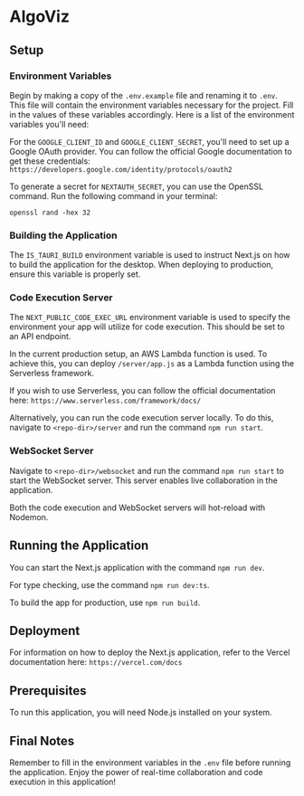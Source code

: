 # AlgoViz

## Setup

### Environment Variables

Begin by making a copy of the `.env.example` file and renaming it to `.env`. This file will contain the environment variables necessary for the project. Fill in the values of these variables accordingly. Here is a list of the environment variables you'll need:

For the `GOOGLE_CLIENT_ID` and `GOOGLE_CLIENT_SECRET`, you'll need to set up a Google OAuth provider. You can follow the official Google documentation to get these credentials: `https://developers.google.com/identity/protocols/oauth2`

To generate a secret for `NEXTAUTH_SECRET`, you can use the OpenSSL command. Run the following command in your terminal:

```
openssl rand -hex 32
```

### Building the Application

The `IS_TAURI_BUILD` environment variable is used to instruct Next.js on how to build the application for the desktop. When deploying to production, ensure this variable is properly set.

### Code Execution Server

The `NEXT_PUBLIC_CODE_EXEC_URL` environment variable is used to specify the environment your app will utilize for code execution. This should be set to an API endpoint.

In the current production setup, an AWS Lambda function is used. To achieve this, you can deploy `/server/app.js` as a Lambda function using the Serverless framework.

If you wish to use Serverless, you can follow the official documentation here: `https://www.serverless.com/framework/docs/`

Alternatively, you can run the code execution server locally. To do this, navigate to `<repo-dir>/server` and run the command `npm run start`.

### WebSocket Server

Navigate to `<repo-dir>/websocket` and run the command `npm run start` to start the WebSocket server. This server enables live collaboration in the application.

Both the code execution and WebSocket servers will hot-reload with Nodemon.

## Running the Application

You can start the Next.js application with the command `npm run dev`.

For type checking, use the command `npm run dev:ts`.

To build the app for production, use `npm run build`.

## Deployment

For information on how to deploy the Next.js application, refer to the Vercel documentation here: `https://vercel.com/docs`

## Prerequisites

To run this application, you will need Node.js installed on your system.

## Final Notes

Remember to fill in the environment variables in the `.env` file before running the application. Enjoy the power of real-time collaboration and code execution in this application!
